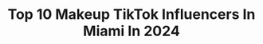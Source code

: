 ---
title: Top 10 Makeup TikTok Influencers In Miami In 2024
description: >-
  Find top makeup TikTok influencers in Miami in 2024. Most popular hashtags: #fyp #miami #makeup #foryoupage.
platform: TikTok
hits: 97
text_top: Discover the top-rated TikTok accounts on inBeat.
text_bottom: inBeat holds 97 TikTok influencers like this in Miami, United States for you to collaborate.
profiles:
  - username: "yailyphotography"
    fullname: >-
      Yailyphotography
    bio: >-
      🌸Fotógrafos y Videografo especialistas en Quinceañeras en Miami ☎️ 305-345-1658
    location: "United States"
    followers: 205400
    engagement: 625
    commentsToLikes: 0.029088
    id: ckal46eiz1f5p0i78kp4uftxe
    verified: false
    hashtags: "#photo, #quinceideasforyou, #princess, #quincedresses"
  - username: "flansafailure"
    fullname: >-
      flan
    bio: >-
      
    location: "United States"
    followers: 5691
    engagement: 692
    commentsToLikes: 0.065234
    id: ckb98aj35rgqr0j23qxk86eo1
    verified: false
    hashtags: "#foryoupage, #mrworldwide, #foryou, #pitbull"
  - username: "ariannalyfofficial"
    fullname: >-
      Arianna Lyf
    bio: >-
      i’m just here tah serve looks. gone head and click that link! 👇🏽
    location: "United States"
    followers: 32100
    engagement: 1121
    commentsToLikes: 0.015317
    id: ckcv4j9h9ow100j23fbpv908w
    verified: false
    hashtags: "#blacktiktok, #naturalhair, #wig, #lashes"
  - username: "stephaniecosmopolitan"
    fullname: >-
      Steph Cosmopolitan
    bio: >-
      Style, beauty and luxury posts. Visit me on IG @stephaniecosmopolitan
    location: "United States"
    followers: 13000
    engagement: 659
    commentsToLikes: 0.023711
    id: ck8w59eqa9niq0j78hcqe3odh
    verified: false
    hashtags: "#fashioninspo, #luxury, #fy, #photoshootposes"
  - username: "margiesstyle"
    fullname: >-
      Margie
    bio: >-
      your favorite glam & creative artist✨
    location: "United States"
    followers: 107100
    engagement: 834
    commentsToLikes: 0.026527
    id: ck9v4n5kpuvv70j78ldd3012i
    verified: false
    hashtags: "#miamimakeup, #miamimakeupartist, #makeupartist, #makeup"
  - username: "laguzmanoficial"
    fullname: >-
      Alejandra Guzmán
    bio: >-
      Hasta la Luna tiene su Lado Oscuro
    location: "United States"
    followers: 646300
    engagement: 1075
    commentsToLikes: 0.039280
    id: ckan6knmvkbns0i7895p65n33
    verified: true
    hashtags: "#fyp, #alejandraguzman, #parati, #ladooscuro"
  - username: "priricart"
    fullname: >-
      Priricart
    bio: >-
      Priscilla Ricart✨💖 🇧🇷 Instagram: @priricart
    location: "United States"
    followers: 128700
    engagement: 591
    commentsToLikes: 0.017583
    id: ck8s6xrtgmoby0j78d5mzrkz9
    verified: false
    hashtags: "#jinglejanglewithme, #whenwewereyounger, #modeling, #miami"
  - username: "xobrigetta"
    fullname: >-
      Brigetta
    bio: >-
      THANK U FOR 22k🥺💕 writing songs in nashville yeehaw
    location: "United States"
    followers: 22700
    engagement: 1320
    commentsToLikes: 0.104038
    id: ck9pmq3yaasmj0j789yxtvp19
    verified: true
    hashtags: "#songwriter, #music, #songwriting, #funny"
  - username: "nadiasingh_31"
    fullname: >-
      nadiasingh_31
    bio: >-
      🖤
    location: "United States"
    followers: 13400
    engagement: 376
    commentsToLikes: 0.024453
    id: cka0vl7x8z0eg0i78vqugv3gs
    verified: false
    hashtags: "#workout, #foryou, #gym, #neverfitin"
  - username: "lmaostephh"
    fullname: >-
      steph
    bio: >-
      just a girl that likes plucking her boyfriends beard 🤷🏻‍♀️
    location: "United States"
    followers: 137000
    engagement: 299
    commentsToLikes: 0.010373
    id: ckbqdupofzpc60j23wauklyg0
    verified: false
    hashtags: "#fyp, #foryoupage, #hairplucking, #tweezing"
---